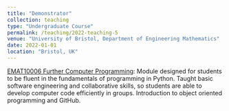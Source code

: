 ```yaml
---
title: "Demonstrator"
collection: teaching
type: "Undergraduate Course"
permalink: /teaching/2022-teaching-5
venue: "University of Bristol, Department of Engineering Mathematics"
date: 2022-01-01
location: "Bristol, UK"
---
```


[EMAT10006 Further Computer Programming](https://www.bris.ac.uk/unit-programme-catalogue/UnitDetails.jsa?unitCode=EMAT10006): Module designed for students to be fluent in the fundamentals of programming in Python. Taught basic software engineering and collaborative skills, so students are able to develop computer code efficiently in groups. Introduction to object oriented programming and GitHub.
